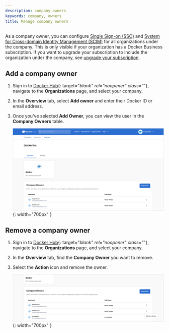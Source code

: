 ```yaml
---
description: company owners
keywords: company, owners
title: Manage company owners
---
```


As a company owner, you can configure [Single Sign-on (SSO)](../single-sign-on/configure/index.md) and [System for Cross-domain Identity Management (SCIM)](../docker-hub/scim.md) for all organizations under the company. This is only visible if your organization has a Docker Business subscription. If you want to upgrade your subscription to include the organization under the company, see [upgrade your subscription](../subscription/upgrade.md).

## Add a company owner

1. Sign in to [Docker Hub](https://hub.docker.com/){: target="_blank" rel="noopener" class="_"}, navigate to the **Organizations** page, and select your company.
2. In the **Overview** tab, select **Add owner** and enter their Docker ID or email address.
3. Once you've selected **Add Owner**, you can view the user in the **Company Owners** table.

    ![company-overview](images/company-overview.png){: width="700px" }

## Remove a company owner

1. Sign in to [Docker Hub](https://hub.docker.com/){: target="_blank" rel="noopener" class="_"}, navigate to the **Organizations** page, and select your company.
2. In the **Overview** tab, find the **Company Owner** you want to remove.
3. Select the **Action** icon and remove the owner.

    ![remove-owner](images/remove-owner.png){: width="700px" }
